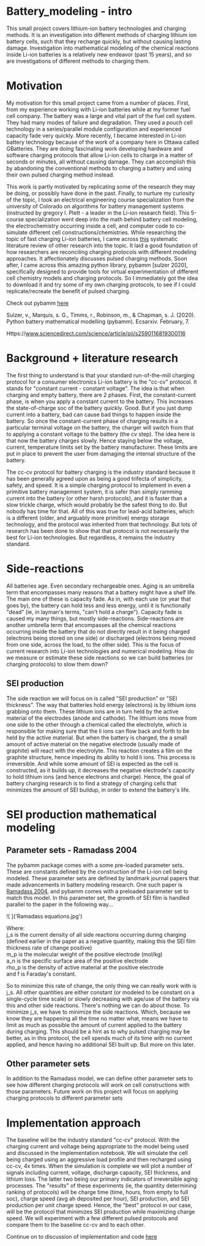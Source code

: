 # Battery_modeling - intro
 
This small project covers lithium-ion battery technologies and charging methods. It is an investigation into different methods of charging lithium ion battery cells, such that they recharge quickly, but without causing lasting damage. Investigation into mathematical modeling of the chemical reactions inside Li-ion batteries is a relatively new endeavor (past 15 years), and so are investigations of different methods to charging them.

# Motivation
My motivation for this small project came from a number of places. First, from my experience working with Li-ion batteries while at my former fuel cell company. The battery was a large and vital part of the fuel cell system. They had many modes of failure and degradation. They used a pouch cell technology in a series/parallel module configuration and experienced capacity fade very quickly. More recently, I became interested in Li-ion battery technology because of the work of a company here in Ottawa called GBatteries. They are doing fascinating work developing hardware and software charging protocols that allow Li-ion cells to charge in a matter of seconds or minutes, all without causing damage. They can accomplish this by abandoning the conventional methods to charging a battery and using their own pulsed charging method instead. 

This work is partly motivated by replicating some of the research they may be doing, or possibly have done in the past. Finally, to nurture my curiosity of the topic, I took an electrical engineering course specialization from the university of Colorado on algorithms for battery management systems (instructed by gregory l. Plett - a leader in the Li-ion research field). This 5-course specialization went deep into the math behind battery cell modeling, the electrochemistry occurring inside a cell, and computer code to co-simulate different cell constructions/chemistries. While researching the topic of fast charging Li-ion batteries, I came across [this](https://www.sciencedirect.com/science/article/pii/s2590116819300116) systematic literature review of other research into the topic. It laid a good foundation of how researchers are reconciling charging protocols with different modeling approaches. It affectionately discusses pulsed charging methods. Soon after, I came across this amazing python library, pybamm [sulzer 2020], specifically designed to provide tools for virtual experimentation of different cell chemistry models and charging protocols. So I immediately got the idea to download it and try some of my own charging protocols, to see if I could replicate/recreate the benefit of pulsed charging.

Check out pybamm [here](https://github.com/pybamm-team/pybamm)

Sulzer, v., Marquis, s. G., Timms, r., Robinson, m., & Chapman, s. J. (2020). Python battery mathematical modelling (pybamm). Ecsarxiv. February, 7.

Https://www.sciencedirect.com/science/article/pii/s2590116819300116

# Background + literature research
The first thing to understand is that your standard run-of-the-mill charging protocol for a consumer electronics Li-ion battery is the "cc-cv" protocol. It stands for "constant current - constant voltage". The idea is that when charging and empty battery, there are 2 phases. First, the constant-current phase, is when you apply a constant current to the battery. This increases the state-of-charge soc of the battery quickly. Good. But if you just dump current into a battery, bad can cause bad things to happen inside the battery. So once the constant-current phase of charging results in a particular terminal voltage on the battery, the charger will switch from that to applying a constant voltage to the battery (the cv step). The idea here is that now the battery charges slowly. Hence staying below the voltage, current, temperature limits set by the battery manufacturer. These limits are put in place to prevent the user from damaging the internal structure of the battery.

The cc-cv protocol for battery charging is the industry standard because it has been generally agreed upon as being a good trifecta of simplicity, safety, and speed. It is a simple charging protocol to implement in even a primitive battery management system, it is safer than simply ramming current into the battery (or other harsh protocols), and it is faster than a slow trickle charge, which would probably be the safest thing to do.  But nobody has time for that. All of this was true for lead-acid batteries, which is a different (older, and arguably more primitive) energy storage technology, and the protocol was inherited from that technology. But lots of research has been done to show that that protocol is not necessarily the best for Li-ion technologies. But regardless, it remains the industry standard.

# Side-reactions
All batteries age. Even secondary rechargeable ones. Aging is an umbrella term that encompasses many reasons that a battery might have a shelf life. The main one of these is capacity fade. As in, with each use (or year that goes by), the battery can hold less and less energy, until it is functionally "dead" (ie, in layman's terms, "can't hold a charge"). Capacity fade is caused my many things, but mostly side-reactions. Side-reactions are another umbrella term that encompasses all the chemical reactions occurring inside the battery that do not directly result in it being charged (electrons being stored on one side) or discharged (electrons being moved from one side, across the load, to the other side). This is the focus of current research into Li-ion technologies and numerical modeling. How do we measure or estimate these side reactions so we can build batteries (or charging protocols) to slow them down?

## SEI production
The side reaction we will focus on is called "SEI production" or "SEI thickness". The way that batteries hold energy (electrons) is by lithium ions grabbing onto them. These lithium ions are in turn held by the active material of the electrodes (anode and cathode). The lithium ions move from one side to the other through a chemical called the electrolyte, which is responsible for making sure that the li ions can flow back and forth to be held by the active material. But when the battery is charged, the a small amount of active material on the negative electrode (usually made of graphite) will react with the electrolyte. This reaction creates a film on the graphite structure, hence impeding its ability to hold li ions. This process is irreversible. And while some amount of SEI is expected as the cell is constructed, as it builds up, it decreases the negative electrode's capacity to hold lithium ions (and hence electrons and charge). Hence, the goal of battery charging research is to find a strategy of charging cells that minimizes the amount of SEI buildup, in order to extend the battery's life.

# SEI production mathematical modeling
## Parameter sets - Ramadass 2004
The pybamm package comes with a some pre-loaded parameter sets. These are constants defined by the construction of the Li-ion cell being modeled. These parameter sets are defined by landmark journal papers that made advancements in battery modeling research. One such paper is [Ramadass 2004](https://scholarcommons.sc.edu/cgi/viewcontent.cgi?article=1161&context=eche_facpub), and pybamm comes with a preloaded parameter set to match this model. In this parameter set, the growth of SEI film is handled parallel to the paper in the following way...

![ ]('Ramadass equations.jpg')

Where:  
j_s is the current density of all side reactions occurring during charging (defined earlier in the paper as a negative quantity, making this the SEI film thickness rate of change positive)  
m_p is the molecular weight of the positive electrode (mol/kg)  
a_n is the specific surface area of the positive electrode  
rho_p is the density of active material at the positive electrode  
and f is Faraday's constant.  

So to minimize this rate of change, the only thing we can really work with is j_s. All other quantities are either constant (or modeled to be constant on a single-cycle time scale) or slowly decreasing with age/use of the battery via this and other side reactions. There's nothing we can do about those. To minimize j_s, we have to minimize the side reactions. Which, because we know they are happening all the time no matter what, means we have to limit as much as possible the amount of current applied to the battery during charging. This should be a hint as to why pulsed charging may be better, as in this protocol, the cell spends much of its time with no current applied, and hence having no additional SEI built up. But more on this later.


## Other parameter sets
In addition to the Ramadass model, we can define other parameter sets to see how different charging protocols will work on cell constructions with those parameters. Future work on this project will focus on applying charging protocols to different parameter sets

# Implementation approach
The baseline will be the industry standard "cc-cv" protocol. With the charging current and voltage being appropriate to the model being used and discussed in the implementation notebook. We will simulate the cell being charged using an aggressive load profile and then recharged using cc-cv, 4x times. When the simulation is complete we will plot a number of signals including current, voltage, discharge capacity, SEI thickness, and lithium loss. The latter two being our primary indicators of irreversible aging processes. The "results" of these experiments (ie, the quantity determining ranking of protocols) will be charge time (time, hours, from empty to full soc), charge speed (avg ah deposited per hour), SEI production, and SEI production per unit charge speed. Hence, the "best" protocol in our case, will be the protocol that minimizes SEI production while maximizing charge speed. We will experiment with a few different pulsed protocols and compare them to the baseline cc-cv and to each other. 

Continue on to discussion of implementation and code [here]('cycle_aging.ipynb')







